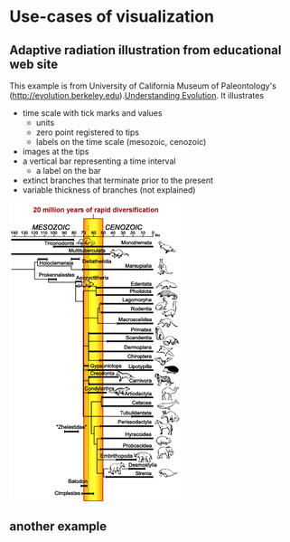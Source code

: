 # Use-cases of visualization 

## Adaptive radiation illustration from educational web site

This example is from University of California Museum of Paleontology's (http://evolution.berkeley.edu).[Understanding Evolution](http://evolution.berkeley.edu). It illustrates 
* time scale with tick marks and values
   * units
   * zero point registered to tips
   * labels on the time scale (mesozoic, cenozoic)
* images at the tips
* a vertical bar representing a time interval 
   * a label on the bar
* extinct branches that terminate prior to the present
* variable thickness of branches (not explained) 

![Adaptive radiation](adapt_rad.gif "Illustration of adaptive radiation")

## another example
